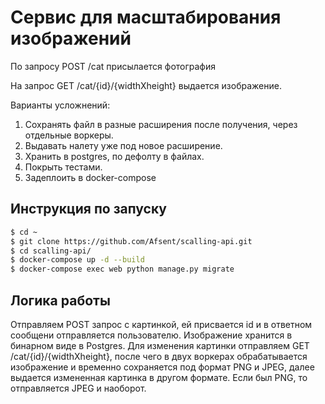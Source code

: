 # Cервис для масштабирования изображений

По запросу POST /cat присылается фотография

На запрос GET /cat/{id}/{widthXheight} выдается изображение.

Варианты усложнений:
1. Сохранять файл в разные расширения после получения, через
отдельные воркеры.
2. Выдавать налету уже под новое расширение.
3. Хранить в postgres, по дефолту в файлах.
4. Покрыть тестами.
5. Задеплоить в docker-compose


## Инструкция по запуску
```bash
$ cd ~
$ git clone https://github.com/Afsent/scalling-api.git
$ cd scalling-api/
$ docker-compose up -d --build
$ docker-compose exec web python manage.py migrate
```
    
## Логика работы
Отправляем POST запрос с картинкой, ей присвается id и в ответном сообщени отправляется пользователю. Изображение хранится в бинарном виде в Postgres.
Для изменения картинки отправляем GET /cat/{id}/{widthXheight}, после чего в двух воркерах обрабатывается изображение и временно сохраняется под формат PNG и JPEG, далее выдается измененная картинка в другом формате. Если был PNG, то отправляется JPEG и наоборот.
